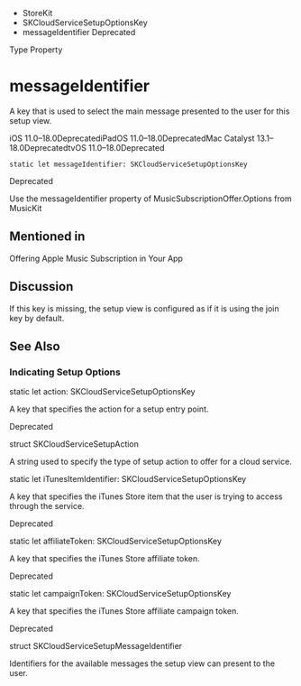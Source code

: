 

- StoreKit
- SKCloudServiceSetupOptionsKey
-  messageIdentifier Deprecated

Type Property

# messageIdentifier

A key that is used to select the main message presented to the user for this setup view.

iOS 11.0–18.0DeprecatediPadOS 11.0–18.0DeprecatedMac Catalyst 13.1–18.0DeprecatedtvOS 11.0–18.0Deprecated

``` source
static let messageIdentifier: SKCloudServiceSetupOptionsKey
```

Deprecated

Use the messageIdentifier property of MusicSubscriptionOffer.Options from MusicKit

## Mentioned in 

Offering Apple Music Subscription in Your App

## Discussion

If this key is missing, the setup view is configured as if it is using the join key by default.

## See Also

### Indicating Setup Options

static let action: SKCloudServiceSetupOptionsKey

A key that specifies the action for a setup entry point.

Deprecated

struct SKCloudServiceSetupAction

A string used to specify the type of setup action to offer for a cloud service.

static let iTunesItemIdentifier: SKCloudServiceSetupOptionsKey

A key that specifies the iTunes Store item that the user is trying to access through the service.

Deprecated

static let affiliateToken: SKCloudServiceSetupOptionsKey

A key that specifies the iTunes Store affiliate token.

Deprecated

static let campaignToken: SKCloudServiceSetupOptionsKey

A key that specifies the iTunes Store affiliate campaign token.

Deprecated

struct SKCloudServiceSetupMessageIdentifier

Identifiers for the available messages the setup view can present to the user.

